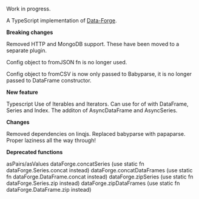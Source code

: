 Work in progress.

A TypeScript implementation of [Data-Forge](https://github.com/data-forge/data-forge-js).


**Breaking changes**

Removed HTTP and MongoDB support.
These have been moved to a separate plugin.

Config object to fromJSON fn is no longer used.

Config object to fromCSV is now only passed to Babyparse, it is no longer passed to DataFrame constructor.

**New feature**

Typescript
Use of Iterables and Iterators.
Can use for of with DataFrame, Series and Index.
The additon of AsyncDataFrame and AsyncSeries.


**Changes**

Removed dependencies on linqjs.
Replaced babyparse with papaparse.
Proper laziness all the way through!

**Deprecated functions**

asPairs/asValues
dataForge.concatSeries (use static fn dataForge.Series.concat instead)
dataForge.concatDataFrames (use static fn dataForge.DataFrame.concat instead)
dataForge.zipSeries (use static fn dataForge.Series.zip instead)
dataForge.zipDataFrames (use static fn dataForge.DataFrame.zip instead)